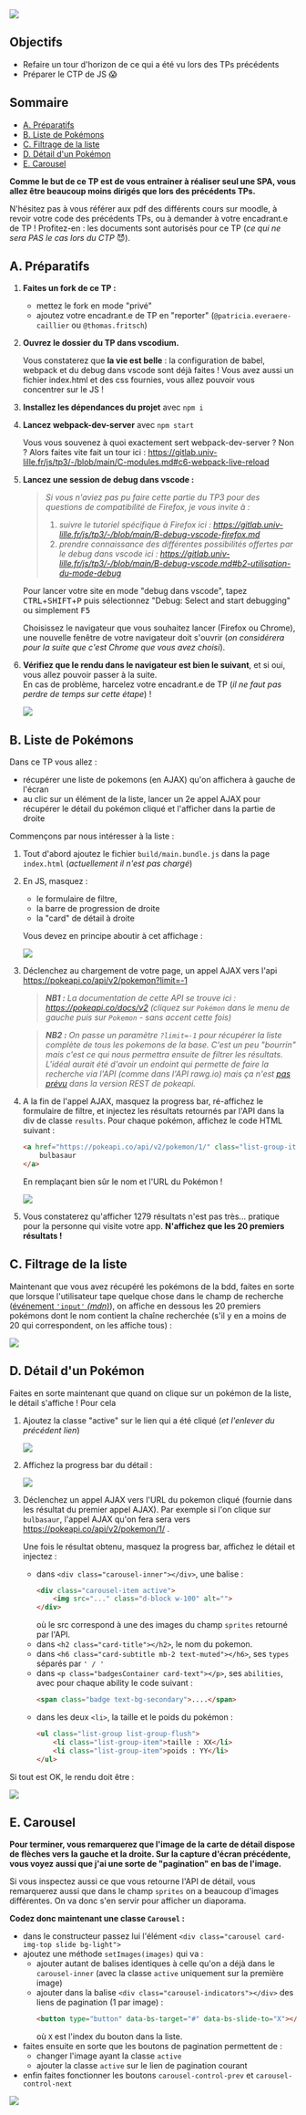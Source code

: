 <img src="images/readme/header.jpg">

## Objectifs <!-- omit in toc -->
- Refaire un tour d'horizon de ce qui a été vu lors des TPs précédents
- Préparer le CTP de JS 😱

## Sommaire <!-- omit in toc -->
- [A. Préparatifs](#a-préparatifs)
- [B. Liste de Pokémons](#b-liste-de-pokémons)
- [C. Filtrage de la liste](#c-filtrage-de-la-liste)
- [D. Détail d'un Pokémon](#d-détail-dun-pokémon)
- [E. Carousel](#e-carousel)


**Comme le but de ce TP est de vous entrainer à réaliser seul une SPA, vous allez être beaucoup moins dirigés que lors des précédents TPs.**

N'hésitez pas à vous référer aux pdf des différents cours sur moodle, à revoir votre code des précédents TPs, ou à demander à votre encadrant.e de TP ! Profitez-en : les documents sont autorisés pour ce TP (_ce qui ne sera PAS le cas lors du CTP_ 😈).


## A. Préparatifs
1. **Faites un fork de ce TP :**
	- mettez le fork en mode "privé"
	- ajoutez votre encadrant.e de TP en "reporter" (`@patricia.everaere-caillier` ou `@thomas.fritsch`)
2. **Ouvrez le dossier du TP dans vscodium.**

	Vous constaterez que **la vie est belle** : la configuration de babel, webpack et du debug dans vscode sont déjà faites ! Vous avez aussi un fichier index.html et des css fournies, vous allez pouvoir vous concentrer sur le JS !

4. **Installez les dépendances du projet** avec `npm i`
5. **Lancez webpack-dev-server** avec `npm start`

	Vous vous souvenez à quoi exactement sert webpack-dev-server ? Non ? Alors faites vite fait un tour ici : https://gitlab.univ-lille.fr/js/tp3/-/blob/main/C-modules.md#c6-webpack-live-reload

7. **Lancez une session de debug dans vscode :**
	> _Si vous n'aviez pas pu faire cette partie du TP3 pour des questions de compatibilité de Firefox, je vous invite à :_
	> 1. _suivre le tutoriel spécifique à Firefox ici : https://gitlab.univ-lille.fr/js/tp3/-/blob/main/B-debug-vscode-firefox.md_
	> 2. _prendre connaissance des différentes possibilités offertes par le debug dans vscode ici : https://gitlab.univ-lille.fr/js/tp3/-/blob/main/B-debug-vscode.md#b2-utilisation-du-mode-debug_

	Pour lancer votre site en mode "debug dans vscode", tapez <kbd>CTRL</kbd>+<kbd>SHIFT</kbd>+<kbd>P</kbd> puis sélectionnez "Debug: Select and start debugging" ou simplement <kbd>F5</kbd>

	Choisissez le navigateur que vous souhaitez lancer (Firefox ou Chrome), une nouvelle fenêtre de votre navigateur doit s'ouvrir (_on considérera pour la suite que c'est Chrome que vous avez choisi_).

6. **Vérifiez que le rendu dans le navigateur est bien le suivant**, et si oui, vous allez pouvoir passer à la suite. \
	En cas de problème, harcelez votre encadrant.e de TP (_il ne faut pas perdre de temps sur cette étape_) !

	<img src="images/readme/screen-00.png" />

## B. Liste de Pokémons

Dans ce TP vous allez :
- récupérer une liste de pokemons (en AJAX) qu'on affichera à gauche de l'écran
- au clic sur un élément de la liste, lancer un 2e appel AJAX pour récupérer le détail du pokémon cliqué et l'afficher dans la partie de droite

Commençons par nous intéresser à la liste :
1. Tout d'abord ajoutez le fichier `build/main.bundle.js` dans la page `index.html` (_actuellement il n'est pas chargé_)
2. En JS, masquez :
	- le formulaire de filtre,
	- la barre de progression de droite
	- la "card" de détail à droite

	Vous devez en principe aboutir à cet affichage :

	<img src="images/readme/init.png"/>
3. Déclenchez au chargement de votre page, un appel AJAX vers l'api https://pokeapi.co/api/v2/pokemon?limit=-1

	> _**NB1 :** La documentation de cette API se trouve ici : https://pokeapi.co/docs/v2 (cliquez sur `Pokémon` dans le menu de gauche puis sur `Pokemon` - sans accent cette fois)_

	> _**NB2 :** On passe un paramètre `?limit=-1` pour récupérer la liste complète de tous les pokemons de la base. C'est un peu "bourrin" mais c'est ce qui nous permettra ensuite de filtrer les résultats. L'idéal aurait été d'avoir un endoint qui permette de faire la recherche via l'API (comme dans l'API rawg.io) mais ça n'est [pas prévu](https://github.com/PokeAPI/pokeapi/issues/660) dans la version REST de pokeapi._
4. A la fin de l'appel AJAX, masquez la progress bar, ré-affichez le formulaire de filtre, et injectez les résultats retournés par l'API dans la div de classe `results`. Pour chaque pokémon, affichez le code HTML suivant :
	```html
	<a href="https://pokeapi.co/api/v2/pokemon/1/" class="list-group-item list-group-item-action">
		bulbasaur
	</a>
	```
	En remplaçant bien sûr le nom et l'URL du Pokémon !

	<img src="images/readme/list.png">
5. Vous constaterez qu'afficher 1279 résultats n'est pas très... pratique pour la personne qui visite votre app. **N'affichez que les 20 premiers résultats !**

## C. Filtrage de la liste

Maintenant que vous avez récupéré les pokémons de la bdd, faites en sorte que lorsque l'utilisateur tape quelque chose dans le champ de recherche ([événement `'input'` _(mdn)_](https://developer.mozilla.org/fr/docs/Web/API/HTMLElement/input_event)), on affiche en dessous les 20 premiers pokémons dont le nom contient la chaîne recherchée (s'il y en a moins de 20 qui correspondent, on les affiche tous) :

<img src="images/readme/filtre.png" />

## D. Détail d'un Pokémon

Faites en sorte maintenant que quand on clique sur un pokémon de la liste, le détail s'affiche ! Pour cela

1. Ajoutez la classe "active" sur le lien qui a été cliqué (_et l'enlever du précédent lien_)

	<img src="images/readme/liste-active.png" />

2. Affichez la progress bar du détail :

	<img src="images/readme/detail-loader.png" />

3. Déclenchez un appel AJAX vers l'URL du pokemon cliqué (fournie dans les résultat du premier appel AJAX). Par exemple si l'on clique sur `bulbasaur`, l'appel AJAX qu'on fera sera vers https://pokeapi.co/api/v2/pokemon/1/ .

	Une fois le résultat obtenu, masquez la progress bar, affichez le détail et injectez :
	- dans `<div class="carousel-inner"></div>`, une balise :
		```html
		<div class="carousel-item active">
			<img src="..." class="d-block w-100" alt="">
		</div>
		```
		où le src correspond à une des images du champ `sprites` retourné par l'API.
	- dans `<h2 class="card-title"></h2>`, le nom du pokemon.
	- dans `<h6 class="card-subtitle mb-2 text-muted"></h6>`, ses `types` séparés par `' / '`
	- dans `<p class="badgesContainer card-text"></p>`, ses `abilities`, avec pour chaque ability le code suivant :
		```html
		<span class="badge text-bg-secondary">....</span>
		```
	- dans les deux `<li>`, la taille et le poids du pokémon :
		```html
		<ul class="list-group list-group-flush">
			<li class="list-group-item">taille : XX</li>
			<li class="list-group-item">poids : YY</li>
		</ul>
		```

Si tout est OK, le rendu doit être :

<img src="images/readme/detail-complet.png" />

## E. Carousel

**Pour terminer, vous remarquerez que l'image de la carte de détail dispose de flèches vers la gauche et la droite. Sur la capture d'écran précédente, vous voyez aussi que j'ai une sorte de "pagination" en bas de l'image.**

Si vous inspectez aussi ce que vous retourne l'API de détail, vous remarquerez aussi que dans le champ `sprites` on a beaucoup d'images différentes. On va donc s'en servir pour afficher un diaporama.

**Codez donc maintenant une classe `Carousel` :**
- dans le constructeur passez lui l'élément `<div class="carousel card-img-top slide bg-light">`
- ajoutez une méthode `setImages(images)` qui va :
	- ajouter autant de balises identiques à celle qu'on a déjà dans le `carousel-inner` (avec la classe `active` uniquement sur la première image)
	- ajouter dans la balise `<div class="carousel-indicators"></div>` des liens de pagination (1 par image) :
		```html
		<button type="button" data-bs-target="#" data-bs-slide-to="X"></button>
		```
		où `X` est l'index du bouton dans la liste.
- faites ensuite en sorte que les boutons de pagination permettent de :
	+ changer l'image ayant la classe `active`
	+ ajouter la classe `active` sur le lien de pagination courant
- enfin faites fonctionner les boutons `carousel-control-prev` et `carousel-control-next`

<img src="images/readme/carousel.png" />